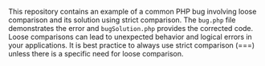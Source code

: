 This repository contains an example of a common PHP bug involving loose comparison and its solution using strict comparison.  The `bug.php` file demonstrates the error and `bugSolution.php` provides the corrected code. Loose comparisons can lead to unexpected behavior and logical errors in your applications.  It is best practice to always use strict comparison (===) unless there is a specific need for loose comparison.